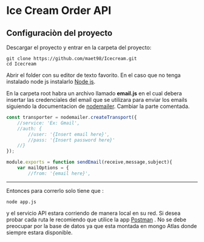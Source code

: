 # Ice Cream Order API



## Configuraciòn del proyecto

Descargar el proyecto y entrar en la carpeta del proyecto:

```shell
git clone https://github.com/maet98/Icecream.git
cd Icecream
```

Abrir el folder con su editor de texto favorito. En el caso que no tenga instalado node js instalarlo [Node js](https://nodejs.org/en/).

En la carpeta root habra un archivo llamado **email.js** en el cual debera insertar las credenciales del email que se utilizara para enviar los emails siguiendo la documentacion de [nodemailer](https://nodemailer.com/about/). Cambiar la parte comentada.

```javascript
const transporter = nodemailer.createTransport({
    //service: 'Ex: Gmail',
    //auth: {
        //user: '{Insert email here}',
        //pass: '{Insert password here}'
    //}
});

module.exports = function sendEmail(receive,message,subject){
    var mailOptions = {
        //from: '{email here}',
```

---

Entonces para correrlo solo tiene que :

```shell
node app.js
```

y el servicio API estara corriendo de manera local en su red. Si desea probar cada ruta le recomiendo que utilice la app [Postman](https://www.getpostman.com/) . No se debe preocupar por la base de datos ya que esta montada en mongo Atlas donde siempre estara disponible.
